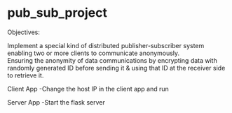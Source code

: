 # pub_sub_project

Objectives:

Implement a special kind of distributed publisher-subscriber system enabling two or more clients  to communicate anonymously.  
Ensuring the anonymity of data communications by encrypting data with randomly generated ID before sending it & using that ID at the receiver side to retrieve it.


Client App
  -Change the host IP in the client app and run 

Server App
  -Start the flask server
